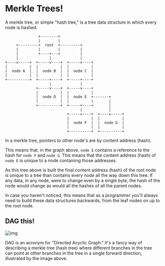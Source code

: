 # Merkle Trees!

A merkle tree, or simple "hash tree," is a tree data structure in which every node is hashed.

```
               +--------+
               |        |
     +---------+  root  +---------+
     |         |        |         |
     |         +----+---+         |
     |              |             |
+----v-----+  +-----v----+  +-----v----+
|          |  |          |  |          |
|  node A  |  |  node B  |  |  node C  |
|          |  |          |  |          |
+----------+  +-----+----+  +-----+----+
                    |             |
              +-----v----+  +-----v----+
              |          |  |          |
              |  node D  |  |  node E  +-------+
              |          |  |          |       |
              +----------+  +-----+----+       |
                                  |            |
                            +-----v----+  +----v-----+
                            |          |  |          |
                            |  node F  |  |  node G  |
                            |          |  |          |
                            +----------+  +----------+
```

In a merkle tree, pointers to other node's are by content address (hash).

This means that, in the graph above, `node E` contains a reference to the hash for `node F` and `node G`.  This means that the content address (hash) of `node E` is unique to a node containing those addresses.

As this tree above is built the final content address (hash) of the root node is unique to a
tree than contains every node all the way down this tree. If any data, in any node, were
to change even by a single byte, the hash of the node would change as would all the hashes
of all the parent nodes.

In case you haven't noticed, this means that as a programmer you'll always need to build these data structures backwards, from the leaf nodes on up to the root node.

## DAG this!

![img](https://upload.wikimedia.org/wikipedia/commons/c/c6/Topological_Ordering.svg)

DAG is an acronym for "Directed Acyclic Graph." It's a fancy way of describing a
merkle tree (hash tree) where different branches in the tree can point at other branches
in the tree in a single forward direction, illustrated by the image above.
